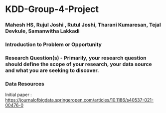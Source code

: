# KDD-Group-4-Project

### Mahesh HS, Rujul Joshi , Rutul Joshi, Tharani Kumaresan, Tejal Devkule, Samanwitha Lakkadi

### Introduction to Problem or Opportunity
  

### Research Question(s) - Primarily, your research question should define the scope of your research, your data source and what you are seeking to discover. 

### Data Resources
Initial paper : https://journalofbigdata.springeropen.com/articles/10.1186/s40537-021-00476-0
